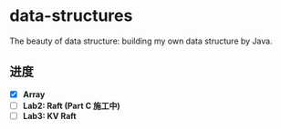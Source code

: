 # data-structures
The beauty of data structure: building my own data structure by Java.

进度
---

- [x] **Array**
- [ ] **Lab2: Raft (Part C 施工中)**
- [ ] **Lab3: KV Raft**
